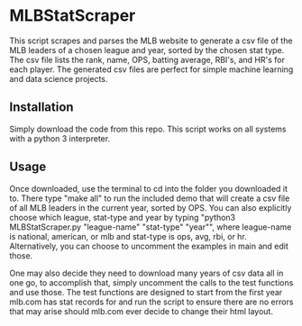# MLBStatScraper
This script scrapes and parses the MLB website to generate a csv file of the MLB leaders of a chosen league
and year, sorted by the chosen stat type. The csv file lists the rank, name, OPS, batting average, RBI's, 
and HR's for each player. The generated csv files are perfect for simple machine learning and data science 
projects.


## Installation
Simply download the code from this repo. This script works on all systems with a python 3 interpreter.

## Usage
Once downloaded, use the terminal to cd into the folder you downloaded it to. There type "make all" to run the
included demo that will create a csv file of all MLB leaders in the current year, sorted by OPS. You can also
explicitly choose which league, stat-type and year by typing "python3 MLBStatScraper.py "league-name"
"stat-type" "year"", where league-name is national, american, or mlb and stat-type is ops, avg, rbi, or hr.
Alternatively, you can choose to uncomment the examples in main and edit those.

One may also decide they need to download many years of csv data all in one go, to accomplish that, simply
uncomment the calls to the test functions and use those. The test functions are designed to start from the
first year mlb.com has stat records for and run the script to ensure there are no errors that may arise should
mlb.com ever decide to change their html layout.
